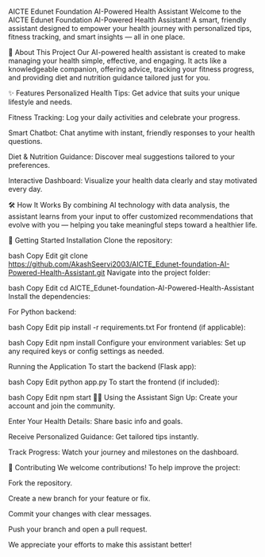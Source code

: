 AICTE Edunet Foundation AI-Powered Health Assistant
Welcome to the AICTE Edunet Foundation AI-Powered Health Assistant!
A smart, friendly assistant designed to empower your health journey with personalized tips, fitness tracking, and smart insights — all in one place.

🚀 About This Project
Our AI-powered health assistant is created to make managing your health simple, effective, and engaging. It acts like a knowledgeable companion, offering advice, tracking your fitness progress, and providing diet and nutrition guidance tailored just for you.

✨ Features
Personalized Health Tips: Get advice that suits your unique lifestyle and needs.

Fitness Tracking: Log your daily activities and celebrate your progress.

Smart Chatbot: Chat anytime with instant, friendly responses to your health questions.

Diet & Nutrition Guidance: Discover meal suggestions tailored to your preferences.

Interactive Dashboard: Visualize your health data clearly and stay motivated every day.

🛠 How It Works
By combining AI technology with data analysis, the assistant learns from your input to offer customized recommendations that evolve with you — helping you take meaningful steps toward a healthier life.

🎯 Getting Started
Installation
Clone the repository:

bash
Copy
Edit
git clone https://github.com/AkashSeervi2003/AICTE_Edunet-foundation-AI-Powered-Health-Assistant.git
Navigate into the project folder:

bash
Copy
Edit
cd AICTE_Edunet-foundation-AI-Powered-Health-Assistant
Install the dependencies:

For Python backend:

bash
Copy
Edit
pip install -r requirements.txt
For frontend (if applicable):

bash
Copy
Edit
npm install
Configure your environment variables:
Set up any required keys or config settings as needed.

Running the Application
To start the backend (Flask app):

bash
Copy
Edit
python app.py
To start the frontend (if included):

bash
Copy
Edit
npm start
🧑‍💻 Using the Assistant
Sign Up: Create your account and join the community.

Enter Your Health Details: Share basic info and goals.

Receive Personalized Guidance: Get tailored tips instantly.

Track Progress: Watch your journey and milestones on the dashboard.

🤝 Contributing
We welcome contributions! To help improve the project:

Fork the repository.

Create a new branch for your feature or fix.

Commit your changes with clear messages.

Push your branch and open a pull request.

We appreciate your efforts to make this assistant better!
